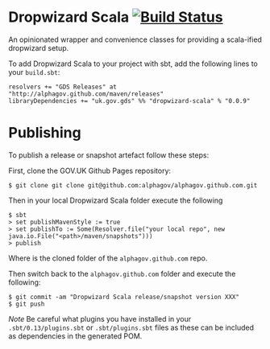 # Dropwizard Scala [![Build Status](https://travis-ci.org/alphagov/dropwizard-scala.png?branch=master)](https://travis-ci.org/alphagov/dropwizard-scala)

An opinionated wrapper and convenience classes for providing a scala-ified
dropwizard setup.

To add Dropwizard Scala to your project with sbt, add the following lines to
your `build.sbt`:

```
resolvers += "GDS Releases" at "http://alphagov.github.com/maven/releases"
libraryDependencies += "uk.gov.gds" %% "dropwizard-scala" % "0.0.9"
```

Publishing
==========

To publish a release or snapshot artefact follow these steps:

First, clone the GOV.UK Github Pages repository:

```
$ git clone git clone git@github.com:alphagov/alphagov.github.com.git
```

Then in your local Dropwizard Scala folder execute the following

```
$ sbt
> set publishMavenStyle := true
> set publishTo := Some(Resolver.file("your local repo", new java.io.File("<path>/maven/snapshots")))
> publish
```

Where <path> is the cloned folder of the `alphagov.github.com` repo.

Then switch back to the `alphagov.github.com` folder and execute the following:

```
$ git commit -am "Dropwizard Scala release/snapshot version XXX"
$ git push
```

*Note* Be careful what plugins you have installed in your `.sbt/0.13/plugins.sbt`
or `.sbt/plugins.sbt` files as these can be included as dependencies in the
generated POM.
